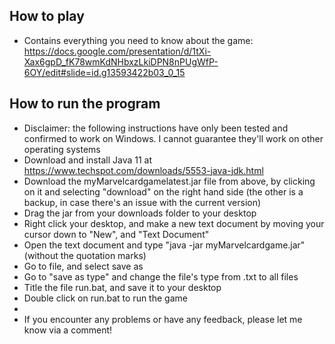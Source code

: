 
## **How to play**
* Contains everything you need to know about the game: https://docs.google.com/presentation/d/1tXi-Xax6gpD_fK78wmKdNHbxzLkiDPN8nPUgWfP-6OY/edit#slide=id.g13593422b03_0_15
## **How to run the program**
* Disclaimer: the following instructions have only been tested and confirmed to work on Windows. I cannot guarantee they'll work on other operating systems
* Download and install Java 11 at https://www.techspot.com/downloads/5553-java-jdk.html 
* Download the myMarvelcardgamelatest.jar file from above, by clicking on it and selecting "download" on the right hand side (the other is a backup, in case there's an issue with the current version)
* Drag the jar from your downloads folder to your desktop
* Right click your desktop, and make a new text document by moving your cursor down to "New", and "Text Document"
* Open the text document and type "java -jar myMarvelcardgame.jar" (without the quotation marks)
* Go to file, and select save as
* Go to "save as type" and change the file's type from .txt to all files
* Title the file run.bat, and save it to your desktop
* Double click on run.bat to run the game
* 
* If you encounter any problems or have any feedback, please let me know via a comment!
